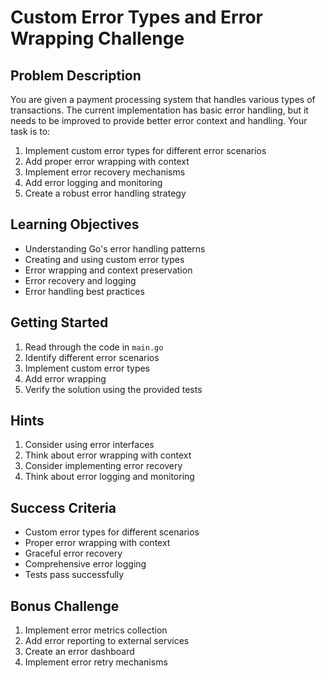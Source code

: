 # Custom Error Types and Error Wrapping Challenge

## Problem Description

You are given a payment processing system that handles various types of transactions. The current implementation has basic error handling, but it needs to be improved to provide better error context and handling. Your task is to:

1. Implement custom error types for different error scenarios
2. Add proper error wrapping with context
3. Implement error recovery mechanisms
4. Add error logging and monitoring
5. Create a robust error handling strategy

## Learning Objectives

- Understanding Go's error handling patterns
- Creating and using custom error types
- Error wrapping and context preservation
- Error recovery and logging
- Error handling best practices

## Getting Started

1. Read through the code in `main.go`
2. Identify different error scenarios
3. Implement custom error types
4. Add error wrapping
5. Verify the solution using the provided tests

## Hints

1. Consider using error interfaces
2. Think about error wrapping with context
3. Consider implementing error recovery
4. Think about error logging and monitoring

## Success Criteria

- Custom error types for different scenarios
- Proper error wrapping with context
- Graceful error recovery
- Comprehensive error logging
- Tests pass successfully

## Bonus Challenge

1. Implement error metrics collection
2. Add error reporting to external services
3. Create an error dashboard
4. Implement error retry mechanisms
